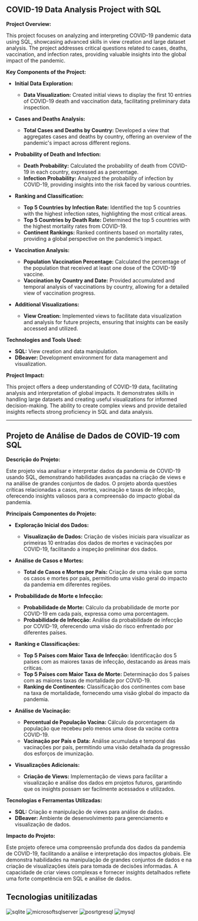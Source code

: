 ## COVID-19 Data Analysis Project with SQL

**Project Overview:**

This project focuses on analyzing and interpreting COVID-19 pandemic data using SQL, showcasing advanced skills in view creation and large dataset analysis. The project addresses critical questions related to cases, deaths, vaccination, and infection rates, providing valuable insights into the global impact of the pandemic.

**Key Components of the Project:**

- **Initial Data Exploration:**
  - **Data Visualization:** Created initial views to display the first 10 entries of COVID-19 death and vaccination data, facilitating preliminary data inspection.

- **Cases and Deaths Analysis:**
  - **Total Cases and Deaths by Country:** Developed a view that aggregates cases and deaths by country, offering an overview of the pandemic's impact across different regions.

- **Probability of Death and Infection:**
  - **Death Probability:** Calculated the probability of death from COVID-19 in each country, expressed as a percentage.
  - **Infection Probability:** Analyzed the probability of infection by COVID-19, providing insights into the risk faced by various countries.

- **Ranking and Classification:**
  - **Top 5 Countries by Infection Rate:** Identified the top 5 countries with the highest infection rates, highlighting the most critical areas.
  - **Top 5 Countries by Death Rate:** Determined the top 5 countries with the highest mortality rates from COVID-19.
  - **Continent Rankings:** Ranked continents based on mortality rates, providing a global perspective on the pandemic’s impact.

- **Vaccination Analysis:**
  - **Population Vaccination Percentage:** Calculated the percentage of the population that received at least one dose of the COVID-19 vaccine.
  - **Vaccination by Country and Date:** Provided accumulated and temporal analysis of vaccinations by country, allowing for a detailed view of vaccination progress.

- **Additional Visualizations:**
  - **View Creation:** Implemented views to facilitate data visualization and analysis for future projects, ensuring that insights can be easily accessed and utilized.

**Technologies and Tools Used:**

- **SQL:** View creation and data manipulation.
- **DBeaver:** Development environment for data management and visualization.

**Project Impact:**

This project offers a deep understanding of COVID-19 data, facilitating analysis and interpretation of global impacts. It demonstrates skills in handling large datasets and creating useful visualizations for informed decision-making. The ability to create complex views and provide detailed insights reflects strong proficiency in SQL and data analysis.


---

## Projeto de Análise de Dados de COVID-19 com SQL

**Descrição do Projeto:**

Este projeto visa analisar e interpretar dados da pandemia de COVID-19 usando SQL, demonstrando habilidades avançadas na criação de views e na análise de grandes conjuntos de dados. O projeto aborda questões críticas relacionadas a casos, mortes, vacinação e taxas de infecção, oferecendo insights valiosos para a compreensão do impacto global da pandemia.

**Principais Componentes do Projeto:**

- **Exploração Inicial dos Dados:**
  - **Visualização de Dados:** Criação de visões iniciais para visualizar as primeiras 10 entradas dos dados de mortes e vacinações por COVID-19, facilitando a inspeção preliminar dos dados.

- **Análise de Casos e Mortes:**
  - **Total de Casos e Mortes por País:** Criação de uma visão que soma os casos e mortes por país, permitindo uma visão geral do impacto da pandemia em diferentes regiões.

- **Probabilidade de Morte e Infecção:**
  - **Probabilidade de Morte:** Cálculo da probabilidade de morte por COVID-19 em cada país, expressa como uma porcentagem.
  - **Probabilidade de Infecção:** Análise da probabilidade de infecção por COVID-19, oferecendo uma visão do risco enfrentado por diferentes países.

- **Ranking e Classificações:**
  - **Top 5 Países com Maior Taxa de Infecção:** Identificação dos 5 países com as maiores taxas de infecção, destacando as áreas mais críticas.
  - **Top 5 Países com Maior Taxa de Morte:** Determinação dos 5 países com as maiores taxas de mortalidade por COVID-19.
  - **Ranking de Continentes:** Classificação dos continentes com base na taxa de mortalidade, fornecendo uma visão global do impacto da pandemia.

- **Análise de Vacinação:**
  - **Percentual de População Vacina:** Cálculo da porcentagem da população que recebeu pelo menos uma dose da vacina contra COVID-19.
  - **Vacinação por País e Data:** Análise acumulada e temporal das vacinações por país, permitindo uma visão detalhada da progressão dos esforços de imunização.

- **Visualizações Adicionais:**
  - **Criação de Views:** Implementação de views para facilitar a visualização e análise dos dados em projetos futuros, garantindo que os insights possam ser facilmente acessados e utilizados.

**Tecnologias e Ferramentas Utilizadas:**

- **SQL:** Criação e manipulação de views para análise de dados.
- **DBeaver:** Ambiente de desenvolvimento para gerenciamento e visualização de dados.

**Impacto do Projeto:**

Este projeto oferece uma compreensão profunda dos dados da pandemia de COVID-19, facilitando a análise e interpretação dos impactos globais. Ele demonstra habilidades na manipulação de grandes conjuntos de dados e na criação de visualizações úteis para tomada de decisões informadas. A capacidade de criar views complexas e fornecer insights detalhados reflete uma forte competência em SQL e análise de dados.

## Tecnologias unitilizadas
<div style = "display: inline_block">
    <img align = "center" alt = "sqlite" src = "https://img.shields.io/badge/SQLite-07405E?style=for-the-badge&logo=sqlite&logoColor=white"/>
    <img align = "center" alt = "microsoftsqlserver" src = "https://img.shields.io/badge/Microsoft%20SQL%20Server-CC2927?style=for-the-badge&logo=microsoft%20sql%20server&logoColor=white"/>
    <img align = "center" alt = "posrtgresql" src = "https://img.shields.io/badge/PostgreSQL-316192?style=for-the-badge&logo=postgresql&logoColor=white"/>
    <img align = "center" alt = "mysql" src = "https://img.shields.io/badge/MySQL-005C84?style=for-the-badge&logo=mysql&logoColor=white"/>
</div>
